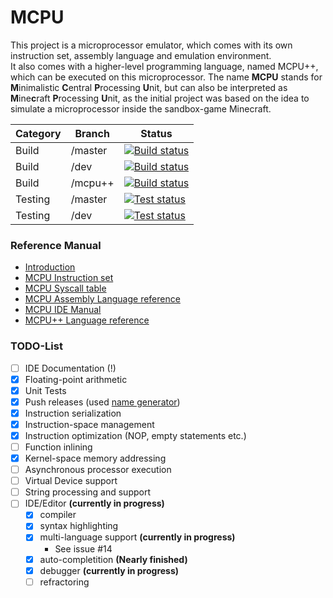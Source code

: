 # MCPU
This project is a microprocessor emulator, which comes with its own instruction set, assembly language and emulation environment.  
It also comes with a higher-level programming language, named MCPU++, which can be executed on this microprocessor.
The name **MCPU** stands for **M**inimalistic **C**entral **P**rocessing **U**nit, but can also be interpreted as **M**ine**c**raft **P**rocessing **U**nit, as the initial project was based on the idea to simulate a microprocessor inside the sandbox-game Minecraft.

Category | Branch | Status
---|---|---
Build | /master | [![Build status](https://ci.appveyor.com/api/projects/status/k9t9jqap2iemau3c/branch/master?retina=true&pendingText=master%20-%20pending&failingText=master%20-%20failed&passingText=master%20-%20passed)](https://ci.appveyor.com/project/Unknown6656/mcpu)
Build | /dev | [![Build status](https://ci.appveyor.com/api/projects/status/k9t9jqap2iemau3c/branch/dev?retina=true&pendingText=dev%20-%20pending&failingText=dev%20-%20failed&passingText=dev%20-%20passed)](https://ci.appveyor.com/project/Unknown6656/mcpu)
Build | /mcpu++ | [![Build status](https://ci.appveyor.com/api/projects/status/k9t9jqap2iemau3c/branch/mcpu%2B%2B?retina=true&pendingText=mcpu%2B%2B%20-%20pending&failingText=mcpu%2B%2B%20-%20failed&passingText=mcpu%2B%2B%20-%20passed)](https://ci.appveyor.com/project/Unknown6656/mcpu)
Testing | /master | [![Test status](https://ci.appveyor.com/api/projects/status/fyvayfc9e82xh6eg/branch/master?retina=true&pendingText=master%20-%20pending&failingText=master%20-%20failed&passingText=master%20-%20passed)](https://ci.appveyor.com/project/Unknown6656/mcpu-he9wv/branch/master)
Testing | /dev | [![Test status](https://ci.appveyor.com/api/projects/status/fyvayfc9e82xh6eg/branch/dev?retina=true&pendingText=dev%20-%20pending&failingText=dev%20-%20failed&passingText=dev%20-%20passed)](https://ci.appveyor.com/project/Unknown6656/mcpu-he9wv/branch/dev)

### Reference Manual

* [Introduction](https://github.com/Unknown6656/MCPU/blob/documentation/Documentation/introduction.md)
* [MCPU Instruction set](https://github.com/Unknown6656/MCPU/blob/documentation/Documentation/instruction-set.md)
* [MCPU Syscall table](https://github.com/Unknown6656/MCPU/blob/documentation/Documentation/syscalls.md)
* [MCPU Assembly Language reference](https://github.com/Unknown6656/MCPU/blob/documentation/Documentation/language-reference.md)
* [MCPU IDE Manual](https://github.com/Unknown6656/MCPU/blob/documentation/Documentation/ide.md)
* [MCPU++ Language reference](https://github.com/Unknown6656/MCPU/blob/documentation/Documentation/mcpu++.md)

### TODO-List

- [ ] IDE Documentation (!)
- [x] Floating-point arithmetic
- [x] Unit Tests
- [x] Push releases (used [name generator](http://www.codenamegenerator.com/))
- [x] Instruction serialization
- [x] Instruction-space management
- [x] Instruction optimization (NOP, empty statements etc.)
- [ ] Function inlining
- [x] Kernel-space memory addressing
- [ ] Asynchronous processor execution
- [ ] Virtual Device support
- [ ] String processing and support
- [ ] IDE/Editor **(currently in progress)**
    - [x] compiler
    - [x] syntax highlighting
    - [X] multi-language support **(currently in progress)**
        - See issue #14
    - [x] auto-completition **(Nearly finished)**
    - [x] debugger **(currently in progress)**
    - [ ] refractoring
